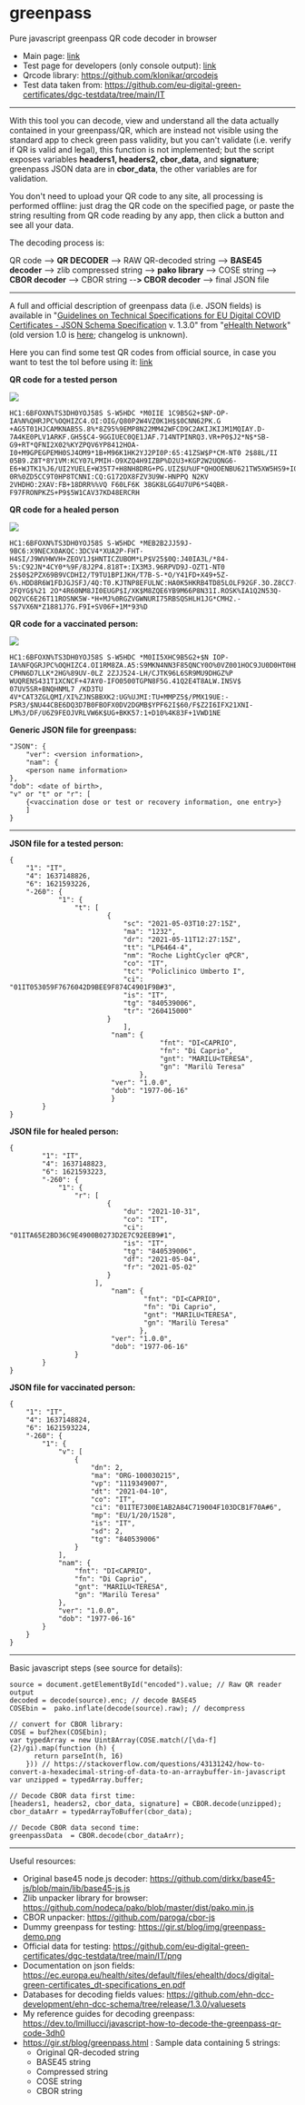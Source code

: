 # greenpass
 Pure javascript greenpass QR code decoder in browser
 
 - Main page: <a href="http://jumpjack.altervista.org/greenpass/">link</a>
 - Test page for developers (only console output): <a href="https://jumpjack.altervista.org/greenpass/mini.html">link</a>
 - Qrcode library: https://github.com/klonikar/qrcodejs
 - Test data taken  from: https://github.com/eu-digital-green-certificates/dgc-testdata/tree/main/IT

--------------------

With this tool you can decode, view and understand all the data actually contained in your greenpass/QR, which are instead not visible using the standard app to check green pass validity, but you can't validate (i.e. verify if QR is valid and legal), this function is not implemented; but the script exposes variables **headers1, headers2, cbor_data,** and  **signature**; greenpass JSON data are in **cbor_data**, the other variables are for validation.

You don't need to upload your QR code to any site, all processing is performed offline: just drag the QR code on the specified page, or paste the string resulting from QR code reading by any app, then click a button and see all your data.

The decoding process is:

QR code --> **QR DECODER** --> RAW QR-decoded string --> **BASE45 decoder** --> zlib compressed string --> **pako library** --> COSE string --> **CBOR decoder** --> CBOR string --**> CBOR decoder** --> final JSON file

-------------

A full and official description of greenpass data (i.e. JSON fields) is available in "<a href="https://ec.europa.eu/health/sites/default/files/ehealth/docs/covid-certificate_json_specification_en.pdf">Guidelines on Technical Specifications for EU Digital COVID Certificates - JSON Schema Specification</a> v. 1.3.0" from "<a href="https://ec.europa.eu/health/">eHealth Network</a>" (old version 1.0 is <a href="https://ec.europa.eu/health/sites/default/files/ehealth/docs/digital-green-certificates_dt-specifications_en.pdf">here</a>; changelog is unknown).

Here you can find some test QR codes from official source, in case you want to test the tol before using it: <a href="https://github.com/eu-digital-green-certificates/dgc-testdata/tree/main/IT/png">link</a>


**QR code for a tested person**

<img src="https://github.com/jumpjack/greenpass/raw/main/demo3-tested.png">

    HC1:6BFOXN%TS3DH0YOJ58S S-W5HDC *M0IIE 1C9B5G2+$NP-OP-IA%N%QHRJPC%OQHIZC4.OI:OIG/Q80P2W4VZ0K1H$$0CNN62PK.G +AG5T01HJCAMKNAB5S.8%*8Z95%9EMP8N22MM42WFCD9C2AKIJKIJM1MQIAY.D-7A4KE0PLV1ARKF.GH5$C4-9GGIUEC0QE1JAF.714NTPINRQ3.VR+P0$J2*N$*SB-G9+RT*QFNI2X02%KYZPQV6YP8412HOA-I0+M9GPEGPEMH0SJ4OM9*1B+M96K1HK2YJ2PI0P:65:41ZSW$P*CM-NT0 2$88L/II 05B9.Z8T*8Y1VM:KCY07LPMIH-O9XZQ4H9IZBP%D2U3+KGP2W2UQNG6-E6+WJTK1%J6/UI2YUELE+W35T7+H8NH8DRG+PG.UIZ$U%UF*QHOOENBU621TW5XW5HS9+I010H% 0R%0ZD5CC9T0HP8TCNNI:CQ:G172DX8FZV3U9W-HNPPQ N2KV 2VHDHO:2XAV:FB+18DRR%%VQ F60LF6K 38GK8LGG4U7UP6*S4QBR-F97FRONPKZS+P9$5W1CAV37KD48ERCRH
    
    

**QR code for a healed person**

<img src="https://github.com/jumpjack/greenpass/raw/main/demo2-healed.png">

    HC1:6BFOXN%TS3DH0YOJ58S S-W5HDC *MEB2B2JJ59J-9BC6:X9NECX0AKQC:3DCV4*XUA2P-FHT-H4SI/J9WVHWVH+ZEOV1J$HNTICZUBOM*LP$V25$0Q:J40IA3L/*84-5%:C92JN*4CY0*%9F/8J2P4.818T+:IX3M3.96RPVD9J-OZT1-NT0 2$$0$2PZX69B9VCDHI2/T9TU1BPIJKH/T7B-S-*O/Y41FD+X49+5Z-6%.HDD8R6W1FDJGJSFJ/4Q:T0.KJTNP8EFULNC:HA0K5HKRB4TD85LOLF92GF.3O.Z8CC7-2FQYG$%21 2O*4R60NM8JI0EUGP$I/XK$M8ZQE6YB9M66P8N31I.ROSK%IA1Q2N53Q-OQ2VC6E26T11ROSNK5W-*H+MJ%0RGZVGWNURI75RBSQSHLH1JG*CMH2.-S$7VX6N*Z1881J7G.F9I+SV06F+1M*93%D



**QR code for a vaccinated person:**

<img src="https://github.com/jumpjack/greenpass/raw/main/demo1-vaccinated.png">

    HC1:6BFOXN%TS3DH0YOJ58S S-W5HDC *M0II5XHC9B5G2+$N IOP-IA%NFQGRJPC%OQHIZC4.OI1RM8ZA.A5:S9MKN4NN3F85QNCY0O%0VZ001HOC9JU0D0HT0HB2PL/IB*09B9LW4T*8+DCMH0LDK2%K:XFE70*LP$V25$0Q:J:4MO1P0%0L0HD+9E/HY+4J6TH48S%4K.GJ2PT3QY:GQ3TE2I+-CPHN6D7LLK*2HG%89UV-0LZ 2ZJJ524-LH/CJTK96L6SR9MU9DHGZ%P WUQRENS431T1XCNCF+47AY0-IFO0500TGPN8F5G.41Q2E4T8ALW.INSV$ 07UV5SR+BNQHNML7 /KD3TU 4V*CAT3ZGLQMI/XI%ZJNSBBXK2:UG%UJMI:TU+MMPZ5$/PMX19UE:-PSR3/$NU44CBE6DQ3D7B0FBOFX0DV2DGMB$YPF62I$60/F$Z2I6IFX21XNI-LM%3/DF/U6Z9FEOJVRLVW6K$UG+BKK57:1+D10%4K83F+1VWD1NE

**Generic JSON file for greenpass:**

    "JSON": {
        "ver": <version information>,
        "nam": {
        <person name information>
    },
    "dob": <date of birth>,
    "v" or "t" or "r": [
        {<vaccination dose or test or recovery information, one entry>}
        ]
    }
    
 ---------
 
**JSON file for a tested person:**

    {
        "1": "IT",
        "4": 1637148826,
        "6": 1621593226,
        "-260": {
                "1": {
                    "t": [
                            {
                                "sc": "2021-05-03T10:27:15Z",
                                "ma": "1232",
                                "dr": "2021-05-11T12:27:15Z",
                                "tt": "LP6464-4",
                                "nm": "Roche LightCycler qPCR",
                                "co": "IT",
                                "tc": "Policlinico Umberto I",
                                "ci": "01IT053059F7676042D9BEE9F874C4901F9B#3",
                                "is": "IT",
                                "tg": "840539006",
                                "tr": "260415000"
                            }
		                      	],
			                 "nam": {
			                             "fnt": "DI<CAPRIO",
			                             "fn": "Di Caprio",
			                             "gnt": "MARILU<TERESA",
			                             "gn": "Marilù Teresa"
			                        },
			                 "ver": "1.0.0",
			                 "dob": "1977-06-16"
			                 }
            }
    }


**JSON file for healed person:**

    {
            "1": "IT",
            "4": 1637148823,
            "6": 1621593223,
            "-260": {
                "1": {
                    "r": [
                            {
                                "du": "2021-10-31",
                                "co": "IT",
                                "ci": "01ITA65E2BD36C9E4900B0273D2E7C92EEB9#1",
                                "is": "IT",
                                "tg": "840539006",
                                "df": "2021-05-04",
                                "fr": "2021-05-02"
                            }
                         ],
			                 "nam": {
			                         "fnt": "DI<CAPRIO",
			                         "fn": "Di Caprio",
			                         "gnt": "MARILU<TERESA",
			                         "gn": "Marilù Teresa"
			                        },
			                 "ver": "1.0.0",
			                 "dob": "1977-06-16"
	               	}
            }
    }


**JSON file for vaccinated person:**

    {
        "1": "IT",
        "4": 1637148824,
        "6": 1621593224,
        "-260": {
            "1": {
                "v": [
                    {
                        "dn": 2,
                        "ma": "ORG-100030215",
                        "vp": "1119349007",
                        "dt": "2021-04-10",
                        "co": "IT",
                        "ci": "01ITE7300E1AB2A84C719004F103DCB1F70A#6",
                        "mp": "EU/1/20/1528",
                        "is": "IT",
                        "sd": 2,
                        "tg": "840539006"
                    }
                ],
                "nam": {
                    "fnt": "DI<CAPRIO",
                    "fn": "Di Caprio",
                    "gnt": "MARILU<TERESA",
                    "gn": "Marilù Teresa"
                },
                "ver": "1.0.0",
                "dob": "1977-06-16"
            }
        }
    }

------------

Basic javascript steps (see source for details):

    source = document.getElementById("encoded").value; // Raw QR reader output
    decoded = decode(source).enc; // decode BASE45
    COSEbin =  pako.inflate(decode(source).raw); // decompress
    
    // convert for CBOR library:
    COSE = buf2hex(COSEbin); 
    var typedArray = new Uint8Array(COSE.match(/[\da-f]{2}/gi).map(function (h) {
          return parseInt(h, 16)
        })) // https://stackoverflow.com/questions/43131242/how-to-convert-a-hexadecimal-string-of-data-to-an-arraybuffer-in-javascript
    var unzipped = typedArray.buffer;
    
    // Decode CBOR data first time:
    [headers1, headers2, cbor_data, signature] = CBOR.decode(unzipped);
    cbor_dataArr = typedArrayToBuffer(cbor_data);
    
    // Decode CBOR data second time:
    greenpassData  = CBOR.decode(cbor_dataArr);

--------------

Useful resources:

- Original base45 node.js decoder: https://github.com/dirkx/base45-js/blob/main/lib/base45-js.js
- Zlib unpacker library for browser: https://github.com/nodeca/pako/blob/master/dist/pako.min.js
- CBOR unpacker: https://github.com/paroga/cbor-js
- Dummy greenpass for testing: https://gir.st/blog/img/greenpass-demo.png
- Official data for testing: https://github.com/eu-digital-green-certificates/dgc-testdata/tree/main/IT/png
- Documentation on json fields: https://ec.europa.eu/health/sites/default/files/ehealth/docs/digital-green-certificates_dt-specifications_en.pdf
- Databases for decoding fields values: https://github.com/ehn-dcc-development/ehn-dcc-schema/tree/release/1.3.0/valuesets
- My reference guides for decoding greenpass: https://dev.to/lmillucci/javascript-how-to-decode-the-greenpass-qr-code-3dh0
- https://gir.st/blog/greenpass.html : Sample data containing 5 strings:
    - Original QR-decoded string
    - BASE45 string
    - Compressed string
    - COSE string
    - CBOR string
